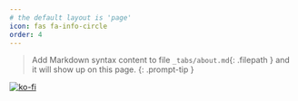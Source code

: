 ```yaml
---
# the default layout is 'page'
icon: fas fa-info-circle
order: 4
---
```


> Add Markdown syntax content to file `_tabs/about.md`{: .filepath } and it will show up on this page.
{: .prompt-tip }


[![ko-fi](https://ko-fi.com/img/githubbutton_sm.svg)](https://ko-fi.com/K3K1151ATI)